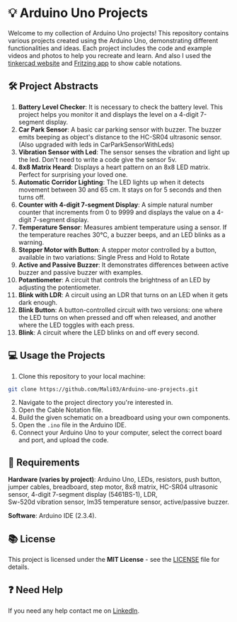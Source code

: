 # 💡 Arduino Uno Projects

Welcome to my collection of Arduino Uno projects! This repository contains various projects created using the Arduino Uno, demonstrating different functionalities and ideas. Each project includes the code and example videos and photos to help you recreate and learn. And also I used the [tinkercad website](https://www.tinkercad.com/) and [Fritzing app](https://fritzing.org) to show cable notations.

## 🛠️ Project Abstracts
1. **Battery Level Checker**: It is necessary to check the battery level. This project helps you monitor it and displays the level on a 4-digit 7-segment display.
2. **Car Park Sensor**: A basic car parking sensor with buzzer. The buzzer emits beeping as object's distance to the HC-SR04 ultrasonic sensor. (Also upgraded with leds in CarParkSensorWithLeds)
3. **Vibration Sensor with Led**: The sensor senses the vibration and light up the led. Don't need to write a code give the sensor 5v.
4. **8x8 Matrix Heard**: Displays a heart pattern on an 8x8 LED matrix. Perfect for surprising your loved one.
5. **Automatic Corridor Lighting**: The LED lights up when it detects movement between 30 and 65 cm. It stays on for 5 seconds and then turns off.
6. **Counter with 4-digit 7-segment Display**: A simple natural number counter that increments from 0 to 9999 and displays the value on a 4-digit 7-segment display.
7. **Temperature Sensor**: Measures ambient temperature using a sensor. If the temperature reaches 30°C, a buzzer beeps, and an LED blinks as a warning.
8. **Stepper Motor with Button**: A stepper motor controlled by a button, available in two variations: Single Press and Hold to Rotate
9. **Active and Passive Buzzer**: It demonstrates differences between active buzzer and passive buzzer with examples.
10. **Potantiometer**: A circuit that controls the brightness of an LED by adjusting the potentiometer.
11. **Blink with LDR**: A circuit using an LDR that turns on an LED when it gets dark enough.
12. **Blink Button**: A button-controlled circuit with two versions: one where the LED turns on when pressed and off when released, and another where the LED toggles with each press.
13. **Blink**: A circuit where the LED blinks on and off every second.

## 💻 Usage the Projects
1. Clone this repository to your local machine:
```bash
git clone https://github.com/Mali03/Arduino-uno-projects.git
```
2. Navigate to the project directory you're interested in.
3. Open the Cable Notation file.
4. Build the given schematic on a breadboard using your own components.
5. Open the `.ino` file in the Arduino IDE.
6. Connect your Arduino Uno to your computer, select the correct board and port, and upload the code.

## 🧰 Requirements
**Hardware (varies by project)**: Arduino Uno, LEDs, resistors, push button, jumper cables, breadboard, step motor, 8x8 matrix, HC-SR04 ultrasonic sensor, 4-digit 7-segment display (5461BS-1), LDR, 	
Sw-520d vibration sensor, lm35 temperature sensor, active/passive buzzer.

**Software**: Arduino IDE (2.3.4).

## 📚 License
This project is licensed under the **MIT License** - see the [LICENSE](https://github.com/Mali03/Arduino-uno-projects/blob/main/LICENSE) file for details.

## ❓ Need Help
If you need any help contact me on [LinkedIn](https://www.linkedin.com/in/mali03/).
